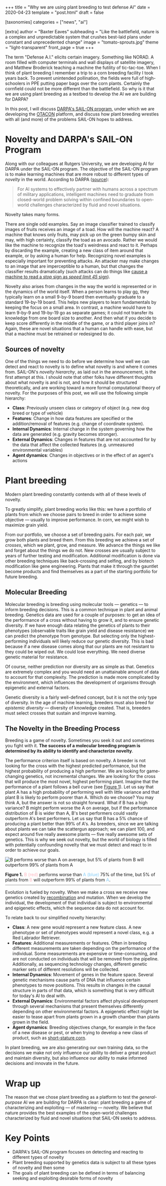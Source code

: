 +++
title = "Why we are using plant breeding to test defense AI"
date = 2020-04-23
template = "post.html"
draft = false

[taxonomies]
categories = ["news", "ai"]

[extra]
author = "Baxter Eaves"
subheading = "Like the battlefield, nature is a complex and unpredictable system that crushes best-laid plans under constant and unprecedented change"
image = "tomato-sprouts.jpg"
theme = "light-transparent"
front_page = true
+++

The term "Defense A.I." elicits certain imagery. Something like NORAD. A room filled with computer terminals and wall displays of satellite imagery, and Matthew Broderick teaching a machine the futility of tic-tac-toe. When I think of plant breeding I remember a trip to a corn breeding facility I took years back. To prevent unintended pollination, the fields were full of high-schoolers in PPE putting paper bags over the corn plants. Certainly the cornfield could not be more different than the battlefield. So why is it that we are using plant breeding as a testbed to develop the AI we are building for DARPA?

In this post, I will discuss [DARPA's SAIL-ON program](https://www.darpa.mil/news-events/2019-02-14), under which we are developing the [OTACON](@/blog/otacon-intro.md) platform, and discuss how plant breeding wrestles with all (and more) of the problems SAIL-ON hopes to address.

# Novelty and DARPA's SAIL-ON Program

Along with our colleagues at Rutgers University, we are developing AI for DARPA under the SAIL-ON program. The objective of the SAIL-ON program is to make learning machines that are more robust to different types of *novelty* in the world. According to DARPA ([source](https://www.darpa.mil/news-events/2019-02-14)):

> For AI systems to effectively partner with humans across a spectrum of military applications, intelligent machines need to graduate from closed-world problem solving within confined boundaries to open-world challenges characterized by fluid and novel situations.

Novelty takes many forms.

There are single odd examples. Say an image classifier trained to classify images of fruits receives an image of a toad. How will the machine react? A machine that knows only fruits, may pick up on the green bumpy skin and may, with high certainty, classify the toad as an avocado. Rather we would like the machine to recognize the toad's weirdness and react to it. Perhaps by discarding the example, creating a new class of item around that example, or by asking a human for help. Recognizing novel examples is especially important for preventing attacks. An attacker may make changes to an image that are imperceptible to a human, but that changes the classifier results dramatically (such attacks can do things like [cause a machine to read a *stop* sign as *speed limit 45* sign](https://arxiv.org/abs/1707.08945)).

Novelty also arises from changes in the way the world is represented or in the dynamics of the world itself. When a person learns to play [go](https://en.wikipedia.org/wiki/Go_(game)), they typically learn on a small 9-by-9 board then eventually graduate to a standard 19-by-19 board. This helps new players to learn fundamentals by keeping the focus on a small area. In contrast, a machine would have to learn 9-by-9 and 19-by-19 go as separate games; it could not transfer its knowledge from one board size to another. And then what if you decide to keep score differently in the middle of the game, or a third player joins in? Again, these are novel situations that a human can handle with ease, but that a machine must be retrained or redesigned to do. 

## Sources of novelty

One of the things we need to do before we determine how well we can detect and react to novelty is to define what novelty is and where it comes from. SAIL-ON's *novelty hierarchy*, as laid out in the announcement, is the first attempt at this. I should note that other folks have different thoughts about what novelty is and is not, and how it should be structured theoretically, and are working toward a more formal computational theory of novelty. For the purposes of this post, we will use the following simple hierarchy:

- **Class**: Previously unseen class or category of object (e.g. new dog breed or type of vehicle)
- **Features**: Change in how data features are specified or the addition/removal of features (e.g. change of coordinate system).
- **Internal Dynamics**: Internal change in the system governing how the data are generated (e.g. gravity becomes stronger).
- **External Dynamics**: Changes in features that are not accounted for by the data that affect the collected features (e.g. unmeasured environmental variables)
- **Agent dynamics**: Changes in objectives or in the effect of an agent's actions

# Plant breeding

Modern plant breeding constantly contends with all of these levels of novelty.

To greatly simplify, plant breeding works like this: we have a portfolio of plants from which we choose pairs to breed in order to achieve some objective &mdash; usually to improve performance. In corn, we might wish to maximize grain yield.

From our portfolio, we choose a set of breeding pairs. For each pair, we grow both plants and breed them. From this breeding we achieve a set of *crosses*, which we plant, grow, and measure. We advance the things we like and forget about the things we do not. New crosses are usually subject to years of further testing and modification. Additional modification is done via other breeding techniques like back-crossing and selfing, and by biotech modification like gene engineering. Plants that make it through the gauntlet become products and find themselves as a part of the starting portfolio for future breeding.

## Molecular Breeding

Molecular breeding is breeding using molecular tools &mdash; genetics &mdash; to inform breeding decisions. This is a common technique in plant and animal breeding. Genetics data are used for a couple of purposes: to get an idea of the performance of a cross without having to grow it, and to ensure genetic diversity. If we have enough data relating the genetics of plants to their phenotypes (observable traits like grain yield and disease resistance) we can predict the phenotype from genotype. But selecting only the highest-performing individuals will likely reduce our genetic diversity. This is bad because if a new disease comes along that our plants are not resistant to they could be wiped out. We could lose everything. We need diverse genetic material for resistance.

Of course, neither prediction nor diversity are as simple as that. Genetics are extremely complex and you would need an unattainable amount of data to account for that complexity. The prediction is made more complicated by the environment, which influences the development of organisms through epigenetic and external factors. 

Genetic diversity is a fairly well-defined concept, but it is not the only type of diversity. In the age of machine learning, breeders must also breed for *epistemic diversity* &mdash; diversity of knowledge created. That is, breeders must select crosses that sustain and improve learning.

## The Novelty in the Breeding Process

Breeding is a game of novelty. Sometimes you seek it out and sometimes you fight with it. **The success of a molecular breeding program is determined by its ability to identify and characterize novelty**.

The performance criterion itself is based on novelty. A breeder is not looking for the cross with the highest predicted performance, but the highest probability of producing a high performer. We are looking for game-changing genetics, not incremental changes. We are looking for the cross that will produce the most novel, highest performing plant. Imagine that the performance of a plant follows a bell curve (see <a href="#breeding-objective-figure">Figure 1</a>). Let us say that plant A has a high probability of performing well with little variance and that plant B is likely to perform poorer than A. Which do we choose? You may think A, but the answer is not so straight forward. What if B has a high variance? B might perform worse the A on average, but if the performance distribution of B is wider than A, B's best performers could vastly outperform A's best performers. Let us say that B has a 5% chance of producing a plant better than 99% of A's. As breeders, since we are talking about plants we can take the scattergun approach; we can plant 100, and expect around five really awesome plants &mdash; five really awesome sets of genetics. This is why we seek out novelty, but the world of biology is filled with potentially confounding novelty that we must detect and react to in order to achieve our goals.

<a class="anchor" name="breeding-objective-figure"></a>
![B performs worse than A on average, but 5% of plants from B will outperform 99% of plants from A](/img/breeding_obj.png)
<p class="small" style="padding-bottom: 0.5rem; border-bottom: 1px solid gray;">
    <strong>Figure 1.</strong> <span style="color: lightpink">B (red)</span> performs worse than <span style="color: lightskyblue">A (blue)</span> 75% of the time, but 5% of plants from <span style="color: lightpink">B</span> will outperform 99% of plants from <span style="color: lightskyblue">A</span>.
</p>


Evolution is fueled by novelty. When we make a cross we receive new genetics created by [recombination](https://en.wikipedia.org/wiki/Genetic_recombination) and mutation. When we develop the individual, the development of that individual is subject to environmental and epigenetic effects, which the sequence data do not account for. 

To relate back to our simplified novelty hierarchy:

- **Class**: A new gene would represent a new feature class. A new phenotype or set of phenotypes would represent a novel class, e.g. a Red Labrador Retriever.
- **Features**: Additional measurements or features. Often in breeding different measurements are taken depending on the performance of the individual. Some measurements are expensive or time-consuming, and are not conducted on individuals that will be removed from the pipeline. Additionally, as sequencing technology changes, different genetic marker sets of different resolutions will be collected.
- **Internal Dynamics**: Movement of genes in the feature space. Several genetic mechanisms cause parts of DNA that influence certain phenotypes to move positions. This results in changes in the causal structure in parts of that data, which is something that is very difficult for today's AI to deal with.
- **External Dynamics**: Environmental factors affect physical development through several mechanisms that present themselves differently depending on other environmental factors. A epigenetic effect might be easier to tease apart from plants grown in a growth chamber than plants grown in the field.
- **Agent dynamics**: Breeding objectives change, for example in the face of a new disease or pest, or when trying to develop a new class of product, such as [short-stature corn](https://www.agriculture.com/news/crops/short-stature-corn-on-the-way-from-bayer-cropscience).

In plant breeding, we are also generating our own training data, so the decisions we make not only influence our ability to deliver a great product and maintain diversity, but also influence our ability to make informed decisions and innovate in the future.

# Wrap up

The reason that we chose plant breeding as a platform to test the *general-purpose* AI we are building for DARPA is clear: plant breeding a game of characterizing and exploiting &mdash; of mastering &mdash; novelty. We believe that nature provides the best examples of the open-world challenges characterized by fluid and novel situations that SAIL-ON seeks to address.

# Key Points
- DARPA's SAIL-ON program focuses on detecting and reacting to different types of novelty
- Plant breeding supported by genetics data is subject to all these types of novelty and then some
- The goals of plant breeding can be defined in terms of balancing seeking and exploiting desirable forms of novelty
